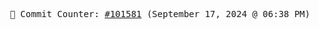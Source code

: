 <p align="center">
    <samp>
        📮 Commit Counter: <a href="https://github.com/Javascript-void0/Javascript-void0/commits/main">#101581</a> (September 17, 2024 @ 06:38 PM)
    </samp>
</p>